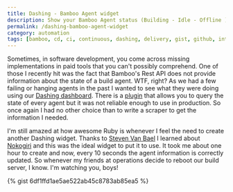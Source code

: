 ```yaml
---
title: Dashing - Bamboo Agent widget
description: Show your Bamboo Agent status (Building - Idle - Offline ) in a Dashing widget with colors and a configurable refresh rate.
permalink: /dashing-bamboo-agent-widget
category: automation
tags: [bamboo, cd, ci, continuous, dashing, delivery, gist, github, integration, jenkins, nokogiri, ruby, widget]
---
```


Sometimes, in software development, you come across missing implementations in paid tools that you can't possibly comprehend. One of those I recently hit was the fact that Bamboo's Rest API does not provide information about the state of a build agent. WTF, right? As we had a few failing or hanging agents in the past I wanted to see what they were doing using our <a href="http://herebedragons.io/dashing-app-reliability-widgets/" target="_blank">Dashing dashboard</a>. There is a <a href="https://marketplace.atlassian.com/plugins/com.edwardawebb.bamboo-agent-apis/server/overview" target="_blank">plugin</a> that allows you to query the state of every agent but it was not reliable enough to use in production. So once again I had no other choice than to write a scraper to get the information I needed.

I'm still amazed at how awesome Ruby is whenever I feel the need to create another Dashing widget. Thanks to <a href="https://twitter.com/vbsteven" target="_blank">Steven Van Bael</a> I learned about <a href="http://www.nokogiri.org/" target="_blank">Nokogiri</a> and this was the ideal widget to put it to use. It took me about one hour to create and now, every 10 seconds the agent information is correctly updated. So whenever my friends at operations decide to reboot our build server, I know. I'm watching you, boys!

{% gist 6df1ffd1ae5ae522ab45c8783ab85ea5 %}